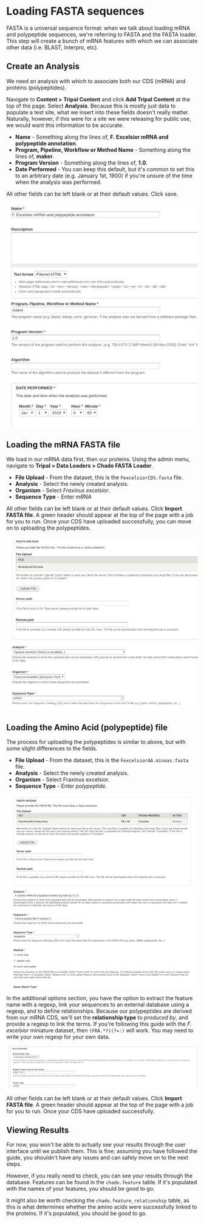 # Loading FASTA sequences

 FASTA is a universal sequence format: when we talk about loading mRNA and polypeptide sequences, we're referring to FASTA and the FASTA loader. This step will create a bunch of mRNA features with which we can associate other data (i.e. BLAST, Interpro, etc).

## Create an Analysis

We need an analysis with which to associate both our CDS (mRNA) and proteins (polypeptides).

Navigate to **Content > Tripal Content** and click **Add Tripal Content** at the top of the page. Select **Analysis**. Because this is mostly just data to populate a test site, what we insert into these fields doesn't really matter. Naturally, however, if this were for a site we were releasing for public use, we would want this information to be accurate.

* **Name** - Something along the lines of, **F. Excelsior mRNA and polypeptide annotation**.
* **Program, Pipeline, Workflow or Method Name** - Something along the lines of, **maker**.
* **Program Version** - Something along the lines of, **1.0**.
* **Date Performed** - You can keep this default, but it's common to set this to an arbitrary date (e.g. January 1st, 1900) if you're unsure of the time when the analysis was performed.

All other fields can be left blank or at their default values. Click save.

![](img/fasta/fastadoc_1.png)

## Loading the mRNA FASTA file

We load in our mRNA data first, then our proteins. Using the admin menu, navigate to **Tripal > Data Loaders > Chado FASTA Loader**.

* **File Upload** - From the dataset, this is the `FexcelsiorCDS.fasta` file.
* **Analysis** - Select the newly created analysis.
* **Organism** - Select *Fraxinus excelsior*. 
* **Sequence Type** - Enter *mRNA*

All other fields can be left blank or at their default values. Click **Import FASTA file**. A green header should appear at the top of the page with a job for you to run. Once your CDS have uploaded successfully, you can move on to uploading the polypeptides.

![](img/fasta/fastadoc_2.png)

## Loading the Amino Acid (polypeptide) file

The process for uploading the polypeptides is similar to above, but with some slight differences to the fields.

* **File Upload** - From the dataset, this is the `FexcelsiorAA.minoas.fasta` file.
* **Analysis** - Select the newly created analysis.
* **Organism** - Select Fraxinus excelsior. 
* **Sequence Type** - Enter *polypeptide*.

![](img/fasta/loading_AA_pt1.png)

In the additional options section, you have the option to extract the feature name with a regexp, link your sequences to an external database using a regexp, and to define relationships.  Because our polypeptides are derived from our mRNA CDS, we'll set the **relationship type** to _produced by_, and provide a regexp to link the terms.  If you're following this guide with the _F. excelsior_ miniature dataset, then `(FRA.*?)(?=:)` will work.  You may need to write your own regexp for your own data.

![](img/fasta/loading_AA_pt3.png)

All other fields can be left blank or at their default values. Click **Import FASTA file**. A green header should appear at the top of the page with a job for you to run. Once your CDS have uploaded successfully.

## Viewing Results

For now, you won't be able to actually see your results through the user interface until we publish them. This is fine; assuming you have followed the guide, you shouldn't have any issues and can safely move on to the next steps.

However, if you really need to check, you can see your results through the database. Features can be found in the `chado.feature` table. If it's populated with the names of your features, you should be good to go.

It might also be worth checking the `chado.feature_relationship` table, as this is what determines whether the amino acids were successfully linked to the proteins. If it's populated, you should be good to go.
